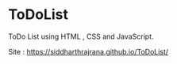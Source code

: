 # ToDoList
ToDo List using HTML , CSS and JavaScript.


Site :  https://siddharthrajrana.github.io/ToDoList/
